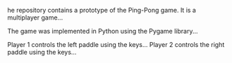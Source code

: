 he repository contains a prototype of the Ping-Pong game. It is a multiplayer game...

The game was implemented in Python using the Pygame library...

Player 1 controls the left paddle using the keys... Player 2 controls the right paddle using the keys...
